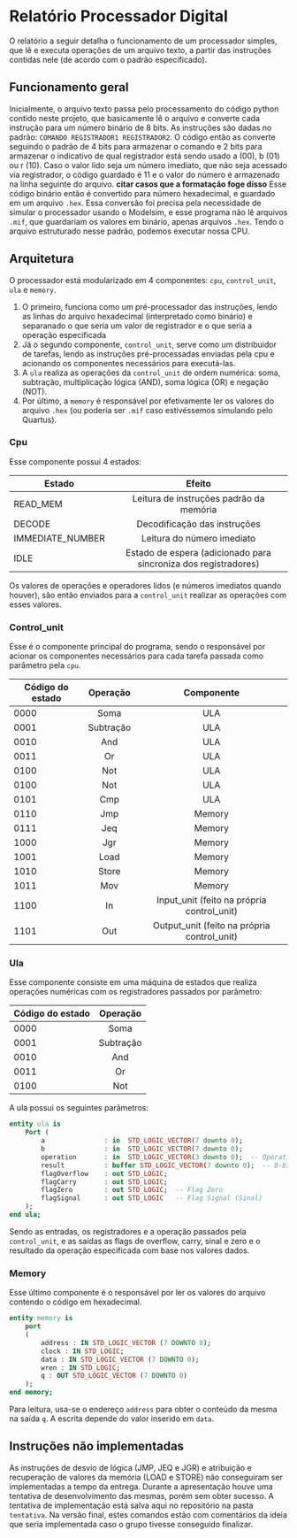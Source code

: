 # Relatório Processador Digital
O relatório a seguir detalha o funcionamento de um processador simples, que lê e executa operações de um arquivo texto, a partir das instruções contidas nele (de acordo com o padrão especificado).

## Funcionamento geral
Inicialmente, o arquivo texto passa pelo processamento do código python contido neste projeto, que basicamente lê o arquivo e converte cada instrução para um número binário de 8 bits. As instruções são dadas no padrão: ```COMANDO REGISTRADOR1 REGISTRADOR2```. O código então as converte seguindo o padrão de 4 bits para armazenar o comando e 2 bits para armazenar o indicativo de qual registrador está sendo usado a (00), b (01) ou r (10). Caso o valor lido seja um número imediato, que não seja acessado via registrador, o código guardado é 11 e o valor do número é armazenado na linha seguinte do arquivo. **citar casos que a formatação foge disso**
Esse código binário então é convertido para número hexadecimal, e guardado em um arquivo ```.hex```. Essa conversão foi precisa pela necessidade de simular o processador usando o Modelsim, e esse programa não lê arquivos ```.mif```, que guardariam os valores em binário, apenas arquivos ```.hex```.
Tendo o arquivo estruturado nesse padrão, podemos executar nossa CPU.

## Arquitetura
O processador está modularizado em 4 componentes: ```cpu```, ```control_unit```, ```ula``` e ```memory```. 
1. O primeiro, funciona como um pré-processador das instruções, lendo as linhas do arquivo hexadecimal (interpretado como binário) e separanado o que seria um valor de registrador e o que seria a operação especificada
2. Já o segundo componente, ```control_unit```, serve como um distribuidor de tarefas, lendo as instruções pré-processadas enviadas pela cpu e acionando os componentes necessários para executá-las.
3. A ```ula``` realiza as operações da ```control_unit``` de ordem numérica: soma, subtração, multiplicação lógica (AND), soma lógica (OR) e negação (NOT).
4. Por último, a ```memory``` é responsável por efetivamente ler os valores do arquivo ```.hex``` (ou poderia ser ```.mif``` caso estivéssemos simulando pelo Quartus).

### Cpu
Esse componente possui 4 estados:

| Estado            | Efeito        |
| --------------    |:-------------:|
| READ_MEM          | Leitura de instruções padrão da memória          |
| DECODE            | Decodificação das instruções     |
| IMMEDIATE_NUMBER  | Leitura do número imediato           |
| IDLE              | Estado de espera (adicionado para sincroniza dos registradores)            |

Os valores de operações e operadores lidos (e números imediatos quando houver), são então enviados para a ```control_unit``` realizar as operações com esses valores.

### Control_unit
Esse é o componente principal do programa, sendo o responsável por acionar os componentes necessários para cada tarefa passada como parâmetro pela ```cpu```.

| Código do estado  | Operação      | Componente    |
| --------------    |:-------------:|:-------------:|
| 0000              | Soma          | ULA           |
| 0001              | Subtração     | ULA           |
| 0010              | And           | ULA           |
| 0011              | Or            | ULA           |
| 0100              | Not           | ULA           |
| 0100              | Not           | ULA           |
| 0101              | Cmp           | ULA           |
| 0110              | Jmp           | Memory        |
| 0111              | Jeq           | Memory        |
| 1000              | Jgr           | Memory        |
| 1001              | Load          | Memory        |
| 1010              | Store         | Memory        |
| 1011              | Mov           | Memory                                     |
| 1100              | In            | Input_unit (feito na própria control_unit) |
| 1101              | Out           | Output_unit (feito na própria control_unit) |


### Ula
Esse componente consiste em uma máquina de estados que realiza operações numéricas com os registradores passados por parâmetro:

| Código do estado  | Operação      |
| --------------    |:-------------:|
| 0000              | Soma          |
| 0001              | Subtração     |
| 0010              | And           |
| 0011              | Or            |
| 0100              | Not           |

A ula possui os seguintes parâmetros:

```vhdl
entity ula is
    Port (
        a               : in  STD_LOGIC_VECTOR(7 downto 0);
        b               : in  STD_LOGIC_VECTOR(7 downto 0);
        operation       : in  STD_LOGIC_VECTOR(3 downto 0);  -- Operation selector
        result          : buffer STD_LOGIC_VECTOR(7 downto 0);  -- 8-bit result
        flagOverflow    : out STD_LOGIC;                     
        flagCarry       : out STD_LOGIC;
        flagZero        : out STD_LOGIC;  -- Flag Zero
        flagSignal      : out STD_LOGIC   -- Flag Signal (Sinal)
    );
end ula;
```
Sendo as entradas, os registradores e a operação passados pela ```control_unit```, e as saídas as flags de overflow, carry, sinal e zero e o resultado da operação especificada com base nos valores dados.

### Memory
Esse último componente é o responsável por ler os valores do arquivo contendo o código em hexadecimal. 
```vhdl
entity memory is
	port
	(
		address	: IN STD_LOGIC_VECTOR (7 DOWNTO 0);
		clock : IN STD_LOGIC;
		data : IN STD_LOGIC_VECTOR (7 DOWNTO 0);
		wren : IN STD_LOGIC;
		q : OUT STD_LOGIC_VECTOR (7 DOWNTO 0)
	);
end memory;
```
Para leitura, usa-se o endereço ```address``` para obter o conteúdo da mesma na saída ```q```. A escrita depende do valor inserido em ```data```.

## Instruções não implementadas
As instruções de desvio de lógica (JMP, JEQ e JGR) e atribuição e recuperação de valores da memória (LOAD e STORE) não conseguiram ser implementadas a tempo da entrega. Durante a apresentação houve uma tentativa de desenvolvimento das mesmas, porém sem obter sucesso. A tentativa de implementação está salva aqui no repositório na pasta ```tentativa```. Na versão final, estes comandos estão com comentários da ideia que seria implementada caso o grupo tivesse conseguido finalizar.
